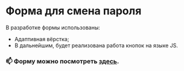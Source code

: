 # Форма для смена пароля

В разработке формы использованы:

- Адаптивная вёрстка;
- В дальнейшим, будет реализована работа кнопок на языке JS.

### 📫 Форму можно посмотреть [здесь](https://innagolovko.github.io/change-password/).
